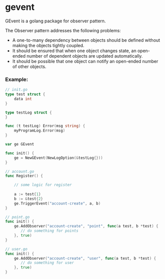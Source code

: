 # gevent

GEvent is a golang package for observer pattern. 


The Observer pattern addresses the following problems:
- A one-to-many dependency between objects should be defined without making the objects tightly coupled.
- It should be ensured that when one object changes state, an open-ended number of dependent objects are updated automatically.
- It should be possible that one object can notify an open-ended number of other objects.


### Example:

```` go
// init.go
type test struct {
    data int
}

type testLog struct {
}

func (t testLog) Error(msg string) {
    myProgramLog.Error(msg)
}

var ge GEvent

func init() {
    ge = NewGEvent(NewLogOption(&testLog{}))
}

// account.go
func Register() {

    // some logic for register
	
    a := test{1}
    b := &test{2}
    ge.TriggerEvent("account-create", a, b)
}

// point.go
func init() {
    ge.AddObserver("account-create", "point", func(a test, b *test) {
       // do something for points
    }, true)
}

// user.go
func init() {
    ge.AddObserver("account-create", "user", func(a test, b *test) {
       // do something for user
    }, true)
}

````
